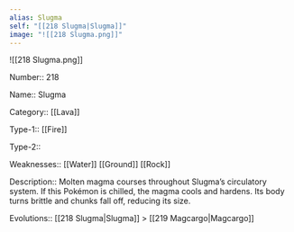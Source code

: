 ```yaml
---
alias: Slugma
self: "[[218 Slugma|Slugma]]"
image: "![[218 Slugma.png]]"
---
```


![[218 Slugma.png]]


Number:: 218

Name:: Slugma

Category:: [[Lava]]

Type-1:: [[Fire]]

Type-2:: 

Weaknesses:: [[Water]] [[Ground]] [[Rock]]

Description:: Molten magma courses throughout Slugma’s circulatory system. If this Pokémon is chilled, the magma cools and hardens. Its body turns brittle and chunks fall off, reducing its size.

Evolutions:: [[218 Slugma|Slugma]] > [[219 Magcargo|Magcargo]]
